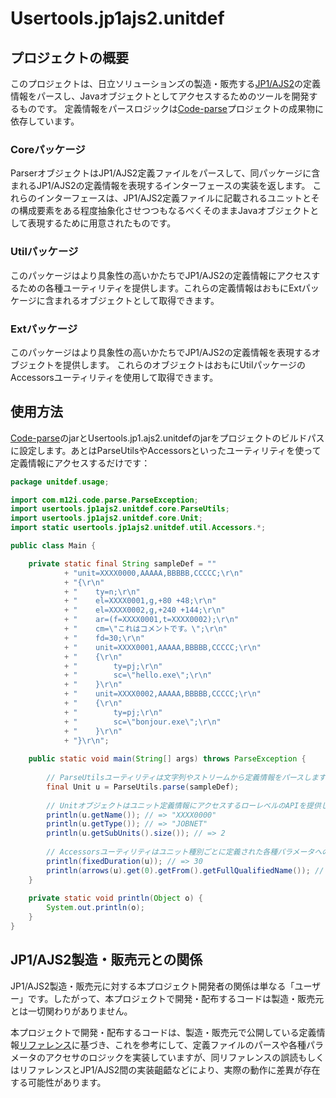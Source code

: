Usertools.jp1ajs2.unitdef
=========================

## プロジェクトの概要

このプロジェクトは、日立ソリューションズの製造・販売する[JP1/AJS2](http://www.hitachi-solutions.co.jp/jp1/sp/?cid=aws0004461)の定義情報をパースし、Javaオブジェクトとしてアクセスするためのツールを開発するものです。
定義情報をパースロジックは[Code-parse](https://github.com/mizukyf/code-parse)プロジェクトの成果物に依存しています。

### Coreパッケージ

ParserオブジェクトはJP1/AJS2定義ファイルをパースして、同パッケージに含まれるJP1/AJS2の定義情報を表現するインターフェースの実装を返します。
これらのインターフェースは、JP1/AJS2定義ファイルに記載されるユニットとその構成要素をある程度抽象化させつつもなるべくそのままJavaオブジェクトとして表現するために用意されたものです。

### Utilパッケージ

このパッケージはより具象性の高いかたちでJP1/AJS2の定義情報にアクセスするための各種ユーティリティを提供します。これらの定義情報はおもにExtパッケージに含まれるオブジェクトとして取得できます。

### Extパッケージ

このパッケージはより具象性の高いかたちでJP1/AJS2の定義情報を表現するオブジェクトを提供します。
これらのオブジェクトはおもにUtilパッケージのAccessorsユーティリティを使用して取得できます。

## 使用方法

[Code-parse](https://github.com/mizukyf/code-parse)のjarとUsertools.jp1.ajs2.unitdefのjarをプロジェクトのビルドパスに設定します。あとはParseUtilsやAccessorsといったユーティリティを使って定義情報にアクセスするだけです：

```java
package unitdef.usage;

import com.m12i.code.parse.ParseException;
import usertools.jp1ajs2.unitdef.core.ParseUtils;
import usertools.jp1ajs2.unitdef.core.Unit;
import static usertools.jp1ajs2.unitdef.util.Accessors.*;

public class Main {

	private static final String sampleDef = ""
			+ "unit=XXXX0000,AAAAA,BBBBB,CCCCC;\r\n"
			+ "{\r\n"
			+ "    ty=n;\r\n"
			+ "    el=XXXX0001,g,+80 +48;\r\n" 
			+ "    el=XXXX0002,g,+240 +144;\r\n"
			+ "    ar=(f=XXXX0001,t=XXXX0002);\r\n" 
			+ "    cm=\"これはコメントです。\";\r\n"
			+ "    fd=30;\r\n"
			+ "    unit=XXXX0001,AAAAA,BBBBB,CCCCC;\r\n"
			+ "    {\r\n"
			+ "        ty=pj;\r\n"
			+ "        sc=\"hello.exe\";\r\n"
			+ "    }\r\n"
			+ "    unit=XXXX0002,AAAAA,BBBBB,CCCCC;\r\n"
			+ "    {\r\n"
			+ "        ty=pj;\r\n" 
			+ "        sc=\"bonjour.exe\";\r\n"
			+ "    }\r\n"
			+ "}\r\n";
	
	public static void main(String[] args) throws ParseException {
		
		// ParseUtilsユーティリティは文字列やストリームから定義情報をパースします
		final Unit u = ParseUtils.parse(sampleDef);
		
		// Unitオブジェクトはユニット定義情報にアクセスするローレベルのAPIを提供します
		println(u.getName()); // => "XXXX0000"
		println(u.getType()); // => "JOBNET"
		println(u.getSubUnits().size()); // => 2
		
		// Accessorsユーティリティはユニット種別ごとに定義された各種パラメータへのアクセスを提供します
		println(fixedDuration(u)); // => 30
		println(arrows(u).get(0).getFrom().getFullQualifiedName()); // => "/XXXX0000/XXXX0001"
	}
	
	private static void println(Object o) {
		System.out.println(o);
	}
}
```

## JP1/AJS2製造・販売元との関係

JP1/AJS2製造・販売元に対する本プロジェクト開発者の関係は単なる「ユーザー」です。したがって、本プロジェクトで開発・配布するコードは製造・販売元とは一切関わりがありません。

本プロジェクトで開発・配布するコードは、製造・販売元で公開している定義情報[リファレンス](http://www.hitachi.co.jp/Prod/comp/soft1/manual/pc/d3K2543/AJSO0001.HTM)に基づき、これを参考にして、定義ファイルのパースや各種パラメータのアクセサのロジックを実装していますが、同リファレンスの誤読もしくはリファレンスとJP1/AJS2間の実装齟齬などにより、実際の動作に差異が存在する可能性があります。
